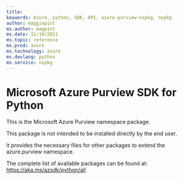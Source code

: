 ```yaml
---
title: 
keywords: Azure, python, SDK, API, azure-purview-nspkg, nspkg
author: maggiepint
ms.author: magpint
ms.date: 11/10/2021
ms.topic: reference
ms.prod: azure
ms.technology: azure
ms.devlang: python
ms.service: nspkg
---
```


# Microsoft Azure Purview SDK for Python

This is the Microsoft Azure Purview namespace package.

This package is not intended to be installed directly by the end user.

It provides the necessary files for other packages to extend the
azure.purview namespace.

The complete list of available packages can be found at:
https://aka.ms/azsdk/python/all

